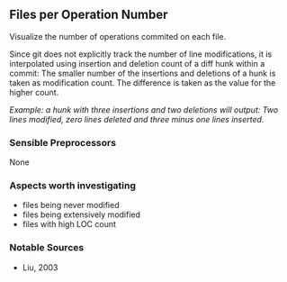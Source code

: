 ## Files per Operation Number
Visualize the number of operations commited on each file.

Since git does not explicitly track the number of line modifications, it is interpolated using 
insertion and deletion count of a diff hunk within a commit: 
The smaller number of the insertions and deletions of a hunk is taken as modification 
count. The difference is taken as the value for the higher count. 

*Example: a hunk with three insertions and two deletions will output: Two lines modified, zero 
lines deleted and three minus one lines inserted.*

### Sensible Preprocessors
None

### Aspects worth investigating
- files being never modified
- files being extensively modified
- files with high LOC count

### Notable Sources
- Liu, 2003